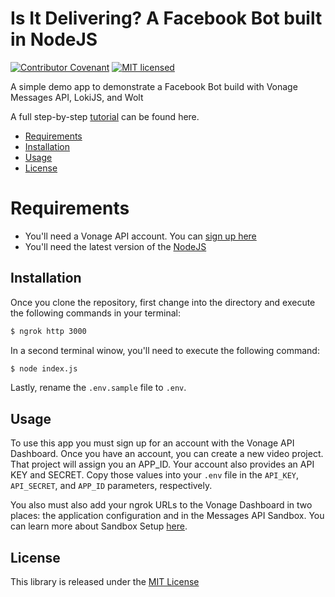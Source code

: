 # Is It Delivering? A Facebook Bot built in NodeJS

[![Contributor Covenant](https://img.shields.io/badge/Contributor%20Covenant-v2.0%20adopted-ff69b4.svg)](CODE_OF_CONDUCT.md)
[![MIT licensed](https://img.shields.io/badge/license-MIT-blue.svg)](./LICENSE.txt)


A simple demo app to demonstrate a Facebook Bot build with Vonage Messages API, LokiJS, and Wolt

A full step-by-step [tutorial](https://learn.vonage.com/blog/2021/11/10/restaurant-is-now-delivering-a-facebook-bot-in-node-js/?utm_source=twitter&utm_medium=github&utm_campaign=social_media) can be found here. 


* [Requirements](#requirements)
* [Installation](#installation)
* [Usage](#usage)
* [License](#license)

# Requirements

* You'll need a Vonage API account. You can [sign up here](https://dashboard.nexmo.com/sign-up)
* You'll need the latest version of the [NodeJS](https://nodejs.org/en/)

## Installation

Once you clone the repository, first change into the directory and execute the following commands in your terminal:

```bash
$ ngrok http 3000
```

In a second terminal winow, you'll need to execute the following command:
```bash
$ node index.js
```

Lastly, rename the `.env.sample` file to `.env`.

## Usage

To use this app you must sign up for an account with the Vonage API Dashboard. Once you have an account, you can create a
new video project. That project will assign you an APP_ID. Your account also provides an API KEY and SECRET. Copy those values into your `.env`
file in the `API_KEY`, `API_SECRET`, and `APP_ID` parameters, respectively.

You also must also add your ngrok URLs to the Vonage Dashboard in two places: the application configuration and in the Messages API Sandbox. You can learn more about Sandbox Setup [here](https://developer.nexmo.com/messages/concepts/messages-api-sandbox#setup-your-sandbox).


## License

This library is released under the [MIT License][license]

[license]: LICENSE.md
